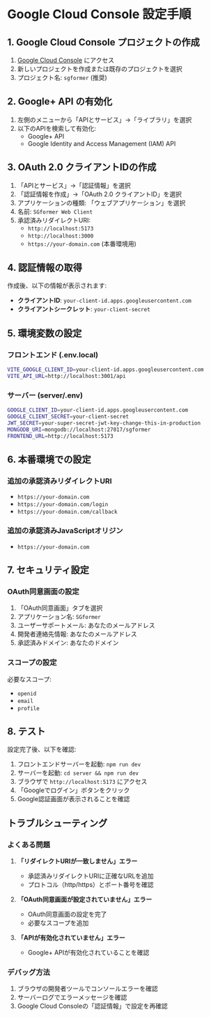 # Google Cloud Console 設定手順

## 1. Google Cloud Console プロジェクトの作成

1. [Google Cloud Console](https://console.cloud.google.com/) にアクセス
2. 新しいプロジェクトを作成または既存のプロジェクトを選択
3. プロジェクト名: `sgformer` (推奨)

## 2. Google+ API の有効化

1. 左側のメニューから「APIとサービス」→「ライブラリ」を選択
2. 以下のAPIを検索して有効化:
   - Google+ API
   - Google Identity and Access Management (IAM) API

## 3. OAuth 2.0 クライアントIDの作成

1. 「APIとサービス」→「認証情報」を選択
2. 「認証情報を作成」→「OAuth 2.0 クライアントID」を選択
3. アプリケーションの種類: 「ウェブアプリケーション」を選択
4. 名前: `SGformer Web Client`
5. 承認済みリダイレクトURI:
   - `http://localhost:5173`
   - `http://localhost:3000`
   - `https://your-domain.com` (本番環境用)

## 4. 認証情報の取得

作成後、以下の情報が表示されます:

- **クライアントID**: `your-client-id.apps.googleusercontent.com`
- **クライアントシークレット**: `your-client-secret`

## 5. 環境変数の設定

### フロントエンド (.env.local)

```bash
VITE_GOOGLE_CLIENT_ID=your-client-id.apps.googleusercontent.com
VITE_API_URL=http://localhost:3001/api
```

### サーバー (server/.env)

```bash
GOOGLE_CLIENT_ID=your-client-id.apps.googleusercontent.com
GOOGLE_CLIENT_SECRET=your-client-secret
JWT_SECRET=your-super-secret-jwt-key-change-this-in-production
MONGODB_URI=mongodb://localhost:27017/sgformer
FRONTEND_URL=http://localhost:5173
```

## 6. 本番環境での設定

### 追加の承認済みリダイレクトURI

- `https://your-domain.com`
- `https://your-domain.com/login`
- `https://your-domain.com/callback`

### 追加の承認済みJavaScriptオリジン

- `https://your-domain.com`

## 7. セキュリティ設定

### OAuth同意画面の設定

1. 「OAuth同意画面」タブを選択
2. アプリケーション名: `SGformer`
3. ユーザーサポートメール: あなたのメールアドレス
4. 開発者連絡先情報: あなたのメールアドレス
5. 承認済みドメイン: あなたのドメイン

### スコープの設定

必要なスコープ:

- `openid`
- `email`
- `profile`

## 8. テスト

設定完了後、以下を確認:

1. フロントエンドサーバーを起動: `npm run dev`
2. サーバーを起動: `cd server && npm run dev`
3. ブラウザで `http://localhost:5173` にアクセス
4. 「Googleでログイン」ボタンをクリック
5. Google認証画面が表示されることを確認

## トラブルシューティング

### よくある問題

1. **「リダイレクトURIが一致しません」エラー**
   - 承認済みリダイレクトURIに正確なURLを追加
   - プロトコル（http/https）とポート番号を確認

2. **「OAuth同意画面が設定されていません」エラー**
   - OAuth同意画面の設定を完了
   - 必要なスコープを追加

3. **「APIが有効化されていません」エラー**
   - Google+ APIが有効化されていることを確認

### デバッグ方法

1. ブラウザの開発者ツールでコンソールエラーを確認
2. サーバーログでエラーメッセージを確認
3. Google Cloud Consoleの「認証情報」で設定を再確認
